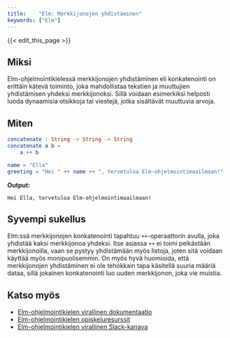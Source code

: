 ```yaml
---
title:    "Elm: Merkkijonojen yhdistäminen"
keywords: ["Elm"]
---
```


{{< edit_this_page >}}

## Miksi

Elm-ohjelmointikielessä merkkijonojen yhdistäminen eli konkatenointi on erittäin kätevä toiminto, joka mahdollistaa tekstien ja muuttujien yhdistämisen yhdeksi merkkijonoksi. Sillä voidaan esimerkiksi helposti luoda dynaamisia otsikkoja tai viestejä, jotka sisältävät muuttuvia arvoja.

## Miten

```Elm
concatenate : String -> String -> String
concatenate a b =
    a ++ b
```

```Elm
name = "Ella"
greeting = "Hei " ++ name ++ ", tervetuloa Elm-ohjelmointimaailmaan!"
```

**Output:**

```
Hei Ella, tervetuloa Elm-ohjelmointimaailmaan!
```

## Syvempi sukellus

Elm:ssä merkkijonojen konkatenointi tapahtuu `++`-operaattorin avulla, joka yhdistää kaksi merkkijonoa yhdeksi. Itse asiassa `++` ei toimi pelkästään merkkijonoilla, vaan se pystyy yhdistämään myös listoja, joten sitä voidaan käyttää myös monipuolisemmin. On myös hyvä huomioida, että merkkijonojen yhdistäminen ei ole tehokkain tapa käsitellä suuria määriä dataa, sillä jokainen konkatenointi luo uuden merkkijonon, joka vie muistia.

## Katso myös

- [Elm-ohjelmointikielen virallinen dokumentaatio](https://guide.elm-lang.org/)
- [Elm-ohjelmointikielen opiskeluresurssit](https://elm-lang.org/resources)
- [Elm-ohjelmointikielen virallinen Slack-kanava](https://elmlang.slack.com/)